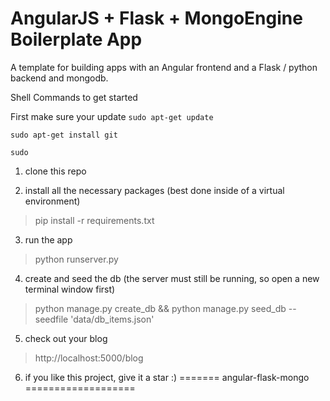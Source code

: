 # AngularJS + Flask + MongoEngine Boilerplate App

A template for building apps with an Angular frontend and a Flask / python backend and mongodb.

Shell Commands to get started

First make sure your update
<code>sudo apt-get update</code>

<code>sudo apt-get install git</code>

<code>sudo </code>

1. clone this repo

2. install all the necessary packages (best done inside of a virtual environment)
> pip install -r requirements.txt

3. run the app
> python runserver.py

4. create and seed the db (the server must still be running, so open a new terminal window first)
> python manage.py create_db && python manage.py seed_db --seedfile 'data/db_items.json'

5. check out your blog
> http://localhost:5000/blog

6. if you like this project, give it a star :)
=======
angular-flask-mongo
===================

